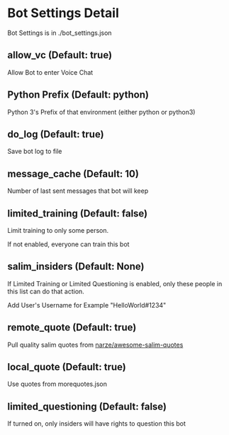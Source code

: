 # Bot Settings Detail

Bot Settings is in ./bot_settings.json

## allow_vc (Default: true)

Allow Bot to enter Voice Chat

## Python Prefix (Default: python)

Python 3's Prefix of that environment (either python or python3)

## do_log (Default: true)

Save bot log to file

## message_cache (Default: 10)

Number of last sent messages that bot will keep

## limited_training (Default: false)

Limit training to only some person.

If not enabled, everyone can train this bot

## salim_insiders (Default: None)

If Limited Training or Limited Questioning is enabled, only these people in this list can do that action.

Add User's Username for Example "HelloWorld#1234"

## remote_quote (Default: true)

Pull quality salim quotes from <a href="https://github.com/narze/awesome-salim-quotes">narze/awesome-salim-quotes</a>

## local_quote (Default: true)

Use quotes from morequotes.json

## limited_questioning (Default: false)

If turned on, only insiders will have rights to question this bot
